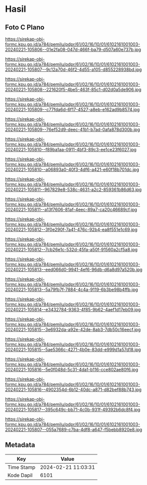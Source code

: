 # Hasil

## Foto C Plano

https://sirekap-obj-formc.kpu.go.id/a784/pemilu/pdpr/61/02/16/10/01/6102161001003-20240221-105806--01e2fa08-047d-466f-ba79-d507a60e737b.jpg

https://sirekap-obj-formc.kpu.go.id/a784/pemilu/pdpr/61/02/16/10/01/6102161001003-20240221-105807--9c12a70d-46f2-4d55-a105-d855228938bd.jpg

https://sirekap-obj-formc.kpu.go.id/a784/pemilu/pdpr/61/02/16/10/01/6102161001003-20240221-105808--221620f5-4be5-463f-85c1-d02d0a5de906.jpg

https://sirekap-obj-formc.kpu.go.id/a784/pemilu/pdpr/61/02/16/10/01/6102161001003-20240221-105809--c77fda6d-6f17-4527-a8eb-e162ad9b8574.jpg

https://sirekap-obj-formc.kpu.go.id/a784/pemilu/pdpr/61/02/16/10/01/6102161001003-20240221-105809--76ef52d9-deec-41b1-b7ad-0afa878d300b.jpg

https://sirekap-obj-formc.kpu.go.id/a784/pemilu/pdpr/61/02/16/10/01/6102161001003-20240221-105810--f89ba1aa-0911-4bf3-89c3-ee1ce23f6027.jpg

https://sirekap-obj-formc.kpu.go.id/a784/pemilu/pdpr/61/02/16/10/01/6102161001003-20240221-105810--a06893a0-40f3-4df6-a421-e60f18b701dc.jpg

https://sirekap-obj-formc.kpu.go.id/a784/pemilu/pdpr/61/02/16/10/01/6102161001003-20240221-105811--967829e8-538c-4631-a2c2-859361b86d63.jpg

https://sirekap-obj-formc.kpu.go.id/a784/pemilu/pdpr/61/02/16/10/01/6102161001003-20240221-105811--a13f7606-81af-4eec-89a7-ca20c46689cf.jpg

https://sirekap-obj-formc.kpu.go.id/a784/pemilu/pdpr/61/02/16/10/01/6102161001003-20240221-105812--3f0e290f-7a41-476c-92b4-ea8f551e1c69.jpg

https://sirekap-obj-formc.kpu.go.id/a784/pemilu/pdpr/61/02/16/10/01/6102161001003-20240221-105812--7cb26e1c-532d-45fa-a50f-91560a2cf5a8.jpg

https://sirekap-obj-formc.kpu.go.id/a784/pemilu/pdpr/61/02/16/10/01/6102161001003-20240221-105813--eed066d0-9941-4ef6-96db-d6a8d97a520b.jpg

https://sirekap-obj-formc.kpu.go.id/a784/pemilu/pdpr/61/02/16/10/01/6102161001003-20240221-105813--5a79fb7f-7884-4c4a-9119-6b3be98b4ffb.jpg

https://sirekap-obj-formc.kpu.go.id/a784/pemilu/pdpr/61/02/16/10/01/6102161001003-20240221-105814--e3432784-9363-4f85-9b62-4aef1d17eb09.jpg

https://sirekap-obj-formc.kpu.go.id/a784/pemilu/pdpr/61/02/16/10/01/6102161001003-20240221-105815--3e6932da-a92e-42de-8ab3-7db50c16eecf.jpg

https://sirekap-obj-formc.kpu.go.id/a784/pemilu/pdpr/61/02/16/10/01/6102161001003-20240221-105815--5ae5366c-4271-4b0e-83dd-e999d1a57d18.jpg

https://sirekap-obj-formc.kpu.go.id/a784/pemilu/pdpr/61/02/16/10/01/6102161001003-20240221-105816--5e0f048d-5c31-4da1-b116-cce802ae80f6.jpg

https://sirekap-obj-formc.kpu.go.id/a784/pemilu/pdpr/61/02/16/10/01/6102161001003-20240221-105816--4902354d-6b12-40dc-a871-d82bef88b743.jpg

https://sirekap-obj-formc.kpu.go.id/a784/pemilu/pdpr/61/02/16/10/01/6102161001003-20240221-105817--395c649c-bb71-4c0b-931f-49392b6dc8f4.jpg

https://sirekap-obj-formc.kpu.go.id/a784/pemilu/pdpr/61/02/16/10/01/6102161001003-20240221-105807--055a7689-c7ba-4df8-a647-f5bebb8920e8.jpg


## Metadata

| Key        | Value               |
| ---------- | ------------------- |
| Time Stamp | 2024-02-21 11:03:31 |
| Kode Dapil | 6101                |



